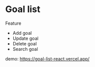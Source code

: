 # Goal list

Feature
- Add goal
- Update goal
- Delete goal
- Search goal

demo: https://goal-list-react.vercel.app/
